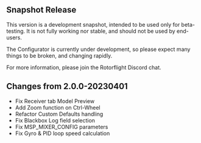 ## Snapshot Release

This version is a development snapshot, intended to be used only for beta-testing.
It is not fully working nor stable, and should not be used by end-users.

The Configurator is currently under development, so please expect
many things to be broken, and changing rapidly.

For more information, please join the Rotorflight Discord chat.

## Changes from 2.0.0-20230401

- Fix Receiver tab Model Preview
- Add Zoom function on Ctrl-Wheel
- Refactor Custom Defaults handling
- Fix Blackbox Log field selection
- Fix MSP_MIXER_CONFIG parameters
- Fix Gyro & PID loop speed calculation

